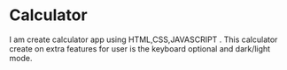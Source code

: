 # Calculator
I am create calculator app using HTML,CSS,JAVASCRIPT . This calculator create  on extra features for user is the keyboard optional and dark/light mode. 

